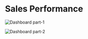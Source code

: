 # Sales Performance
  ![Dashboard part-1](https://github.com/routshruti/PowerBI-Superstore-Sales-Dashboard/blob/main/Sales%20Performance.png?raw=true)

![Dashboard part-2](https://github.com/routshruti/PowerBI-Superstore-Sales-Dashboard/assets/170610221/b4fa716e-4829-4fab-8d0b-78577c8f3d72)

